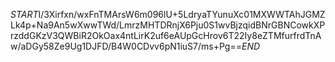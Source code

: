$START$I/3Xirfxn/wxFnTMArsW6m096lU+5LdryaTYunuXc01MXWWTAhJGMZLk4p+Na9An5wXwwTWd/LmrzMHTDRnjX6Pju0S1wvBjzqidBNrGBNCowkXPrzddGKzV3QWBiR2OkOax4ntLirK2uf6eAUpGcHrov6T22Iy8eZTMfurfrdTnAw/aDGy58Ze9Ug1DJFD/B4W0CDvv6pN1iuS7/ms+Pg==$END$